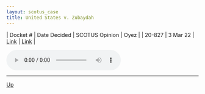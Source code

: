 ```yaml
---
layout: scotus_case
title: United States v. Zubaydah
---
```


| Docket # | Date Decided | SCOTUS Opinion | Oyez |
| 20-827 | 3 Mar 22 | [Link](https://www.supremecourt.gov/opinions/21pdf/595us2r12_1a72.pdf) | [Link](https://www.oyez.org/cases/2021/20-827) |

<audio controls>
   <source src='./resources/20-827.mp3' type='audio/mpeg'>
</audio>

<object data='./resources/20-827.pdf' type='application/pdf'></object>

---

[Up](./README.md)